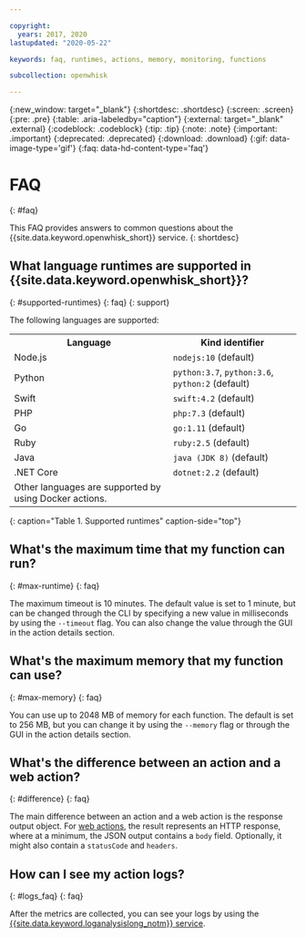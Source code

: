 ```yaml
---

copyright:
  years: 2017, 2020
lastupdated: "2020-05-22"

keywords: faq, runtimes, actions, memory, monitoring, functions

subcollection: openwhisk

---
```


{:new_window: target="_blank"}
{:shortdesc: .shortdesc}
{:screen: .screen}
{:pre: .pre}
{:table: .aria-labeledby="caption"}
{:external: target="_blank" .external}
{:codeblock: .codeblock}
{:tip: .tip}
{:note: .note}
{:important: .important}
{:deprecated: .deprecated}
{:download: .download}
{:gif: data-image-type='gif'}
{:faq: data-hd-content-type='faq'}

# FAQ
{: #faq}

This FAQ provides answers to common questions about the {{site.data.keyword.openwhisk_short}} service.
{: shortdesc}

## What language runtimes are supported in {{site.data.keyword.openwhisk_short}}?
{: #supported-runtimes}
{: faq}
{: support}

The following languages are supported:

<table>
  <tr>
    <th>Language</th>
    <th>Kind identifier</th>
  </tr>
  <tr>
    <td>Node.js</td>
    <td> <code>nodejs:10</code> (default)</td>
  </tr>
  <tr>
    <td>Python</td>
    <td><code>python:3.7</code>, <code>python:3.6</code>, <code>python:2</code> (default)</td>
  </tr>
  <tr>
    <td>Swift</td>
    <td><code>swift:4.2</code> (default)</td>
  </tr>
  <tr>
    <td>PHP</td>
    <td><code>php:7.3</code> (default)</td>
  </tr>
  <tr>
    <td>Go</td>
    <td><code>go:1.11</code> (default)</td>
  </tr>
  <tr>
    <td>Ruby</td>
    <td><code>ruby:2.5</code> (default)</td>
  </tr>
  <tr>
    <td>Java</td>
    <td><code>java (JDK 8)</code> (default)</td>
  </tr>
  <tr>
    <td>.NET Core</td>
    <td><code>dotnet:2.2</code> (default)</td>
  </tr>
  <tr>
    <td>Other languages are supported by using Docker actions.</td>
  </tr>
</table>
{: caption="Table 1. Supported runtimes" caption-side="top"}


## What's the maximum time that my function can run?
{: #max-runtime}
{: faq}

The maximum timeout is 10 minutes. The default value is set to 1 minute, but can be changed through the CLI by specifying a new value in milliseconds by using the `--timeout` flag. You can also change the value through the GUI in the action details section.

## What's the maximum memory that my function can use?
{: #max-memory}
{: faq}

You can use up to 2048 MB of memory for each function. The default is set to 256 MB, but you can change it by using the `--memory` flag or through the GUI in the action details section.

## What's the difference between an action and a web action?
{: #difference}
{: faq}

The main difference between an action and a web action is the response output object. For [web actions](/docs/openwhisk?topic=openwhisk-actions_web), the result represents an HTTP response, where at a minimum, the JSON output contains a `body` field. Optionally, it might also contain a `statusCode` and `headers`.

## How can I see my action logs?
{: #logs_faq}
{: faq}

After the metrics are collected, you can see your logs by using the [{{site.data.keyword.loganalysislong_notm}} service](/docs/openwhisk?topic=openwhisk-logs).



